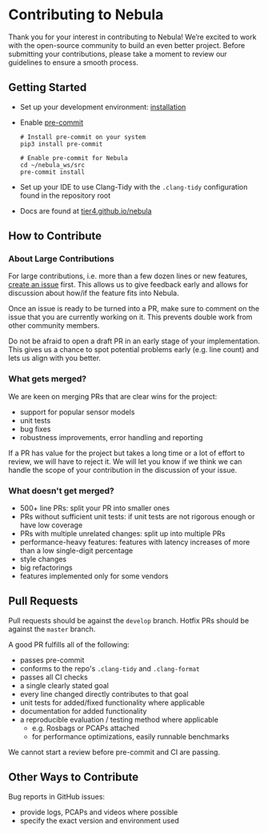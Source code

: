 # Contributing to Nebula

Thank you for your interest in contributing to Nebula!
We’re excited to work with the open-source community to build an even better project.
Before submitting your contributions, please take a moment to review our guidelines to ensure a smooth process.

## Getting Started

- Set up your development environment: [installation](installation.md)
- Enable [pre-commit](https://pre-commit.com/#install)

  ```shell
  # Install pre-commit on your system
  pip3 install pre-commit

  # Enable pre-commit for Nebula
  cd ~/nebula_ws/src
  pre-commit install
  ```

- Set up your IDE to use Clang-Tidy with the `.clang-tidy` configuration found in the repository root
- Docs are found at [tier4.github.io/nebula](https://tier4.github.io/nebula)

## How to Contribute

### About Large Contributions

For large contributions, i.e. more than a few dozen lines or new features,
[create an issue](https://github.com/tier4/nebula/issues/new) first.
This allows us to give feedback early and allows for discussion about how/if the feature fits into
Nebula.

Once an issue is ready to be turned into a PR, make sure to comment on the issue that you are currently working on it.
This prevents double work from other community members.

Do not be afraid to open a draft PR in an early stage of your implementation.
This gives us a chance to spot potential problems early (e.g. line count) and lets us align with you better.

### What gets merged?

We are keen on merging PRs that are clear wins for the project:

- support for popular sensor models
- unit tests
- bug fixes
- robustness improvements, error handling and reporting

If a PR has value for the project but takes a long time or a lot of effort to review,
we will have to reject it. We will let you know if we think we can handle the scope of your
contribution in the discussion of your issue.

### What doesn't get merged?

- 500+ line PRs: split your PR into smaller ones
- PRs without sufficient unit tests: if unit tests are not rigorous enough or have low coverage
- PRs with multiple unrelated changes: split up into multiple PRs
- performance-heavy features: features with latency increases of more than a low single-digit percentage
- style changes
- big refactorings
- features implemented only for some vendors

## Pull Requests

Pull requests should be against the `develop` branch.
Hotfix PRs should be against the `master` branch.

A good PR fulfills all of the following:

- passes pre-commit
- conforms to the repo's `.clang-tidy` and `.clang-format`
- passes all CI checks
- a single clearly stated goal
- every line changed directly contributes to that goal
- unit tests for added/fixed functionality where applicable
- documentation for added functionality
- a reproducible evaluation / testing method where applicable
  - e.g. Rosbags or PCAPs attached
  - for performance optimizations, easily runnable benchmarks

We cannot start a review before pre-commit and CI are passing.

## Other Ways to Contribute

Bug reports in GitHub issues:

- provide logs, PCAPs and videos where possible
- specify the exact version and environment used
